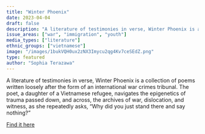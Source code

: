 ```yaml
---
title: "Winter Phoenix"
date: 2023-04-04
draft: false
description: "A literature of testimonies in verse, Winter Phoenix is a collection of poems written loosely after the form of an international war crimes tribunal. The poet, a daughter of a Vietnamese refugee, navigates the epigenetics of trauma passed down, and across, the archives of war, dislocation, and witness, as she repeatedly asks, “Why did you just stand there and say nothing?”"
issue_areas: ["war", "immigration", "youth"]
media_types: ["literature"]
ethnic_groups: ["vietnamese"]
image: "/images/1bukVQH0ux2zNX3Imycu2qg4Kv7ceSEdZ.png"
type: featured
author: "Sophia Terazawa"
---
```


A literature of testimonies in verse, Winter Phoenix is a collection of poems written loosely after the form of an international war crimes tribunal. The poet, a daughter of a Vietnamese refugee, navigates the epigenetics of trauma passed down, and across, the archives of war, dislocation, and witness, as she repeatedly asks, “Why did you just stand there and say nothing?”

[Find it here](https://store.deepvellum.org/products/winter-phoenix)
